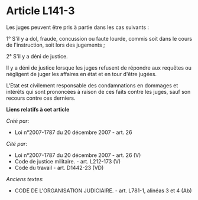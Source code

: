# Article L141-3

Les juges peuvent être pris à partie dans les cas suivants : 

1° S'il y a dol, fraude, concussion ou faute lourde, commis soit dans le cours de l'instruction, soit lors des jugements ; 

2° S'il y a déni de justice. 

Il y a déni de justice lorsque les juges refusent de répondre aux requêtes ou négligent de juger les affaires en état et en
tour d'être jugées. 

L'Etat est civilement responsable des condamnations en dommages et intérêts qui sont prononcées à raison de ces faits contre
les juges, sauf son recours contre ces derniers.

**Liens relatifs à cet article**

_Créé par_:

  - Loi n°2007-1787 du 20 décembre 2007 - art. 26

_Cité par_:

  - Loi n°2007-1787 du 20 décembre 2007 - art. 26 (V)
  - Code de justice militaire. - art. L212-173 (V)
  - Code du travail - art. D1442-23 (VD)

_Anciens textes_:

  - CODE DE L'ORGANISATION JUDICIAIRE. - art. L781-1, alinéas 3 et 4 (Ab)
